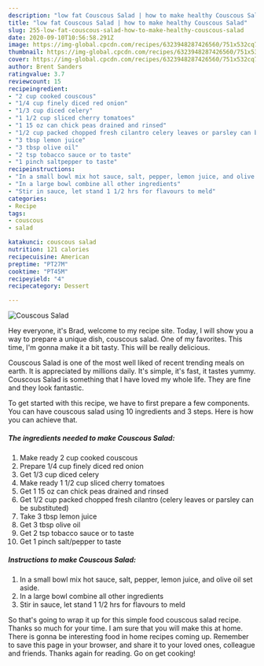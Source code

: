 ```yaml
---
description: "low fat Couscous Salad | how to make healthy Couscous Salad"
title: "low fat Couscous Salad | how to make healthy Couscous Salad"
slug: 255-low-fat-couscous-salad-how-to-make-healthy-couscous-salad
date: 2020-09-10T10:56:58.291Z
image: https://img-global.cpcdn.com/recipes/6323948287426560/751x532cq70/couscous-salad-recipe-main-photo.jpg
thumbnail: https://img-global.cpcdn.com/recipes/6323948287426560/751x532cq70/couscous-salad-recipe-main-photo.jpg
cover: https://img-global.cpcdn.com/recipes/6323948287426560/751x532cq70/couscous-salad-recipe-main-photo.jpg
author: Brent Sanders
ratingvalue: 3.7
reviewcount: 15
recipeingredient:
- "2 cup cooked couscous"
- "1/4 cup finely diced red onion"
- "1/3 cup diced celery"
- "1 1/2 cup sliced cherry tomatoes"
- "1 15 oz can chick peas drained and rinsed"
- "1/2 cup packed chopped fresh cilantro celery leaves or parsley can be substituted"
- "3 tbsp lemon juice"
- "3 tbsp olive oil"
- "2 tsp tobacco sauce or to taste"
- "1 pinch saltpepper to taste"
recipeinstructions:
- "In a small bowl mix hot sauce, salt, pepper, lemon juice, and olive oil set aside."
- "In a large bowl combine all other ingredients"
- "Stir in sauce, let stand 1 1/2 hrs for flavours to meld"
categories:
- Recipe
tags:
- couscous
- salad

katakunci: couscous salad 
nutrition: 121 calories
recipecuisine: American
preptime: "PT27M"
cooktime: "PT45M"
recipeyield: "4"
recipecategory: Dessert

---
```



![Couscous Salad](https://img-global.cpcdn.com/recipes/6323948287426560/751x532cq70/couscous-salad-recipe-main-photo.jpg)

Hey everyone, it's Brad, welcome to my recipe site. Today, I will show you a way to prepare a unique dish, couscous salad. One of my favorites. This time, I'm gonna make it a bit tasty. This will be really delicious.



Couscous Salad is one of the most well liked of recent trending meals on earth. It is appreciated by millions daily. It's simple, it's fast, it tastes yummy. Couscous Salad is something that I have loved my whole life. They are fine and they look fantastic.


To get started with this recipe, we have to first prepare a few components. You can have couscous salad using 10 ingredients and 3 steps. Here is how you can achieve that.

<!--inarticleads1-->

##### The ingredients needed to make Couscous Salad:

1. Make ready 2 cup cooked couscous
1. Prepare 1/4 cup finely diced red onion
1. Get 1/3 cup diced celery
1. Make ready 1 1/2 cup sliced cherry tomatoes
1. Get 1 15 oz can chick peas drained and rinsed
1. Get 1/2 cup packed chopped fresh cilantro (celery leaves or parsley can be substituted)
1. Take 3 tbsp lemon juice
1. Get 3 tbsp olive oil
1. Get 2 tsp tobacco sauce or to taste
1. Get 1 pinch salt/pepper to taste




<!--inarticleads2-->

##### Instructions to make Couscous Salad:

1. In a small bowl mix hot sauce, salt, pepper, lemon juice, and olive oil set aside.
1. In a large bowl combine all other ingredients
1. Stir in sauce, let stand 1 1/2 hrs for flavours to meld




So that's going to wrap it up for this simple food couscous salad recipe. Thanks so much for your time. I am sure that you will make this at home. There is gonna be interesting food in home recipes coming up. Remember to save this page in your browser, and share it to your loved ones, colleague and friends. Thanks again for reading. Go on get cooking!
